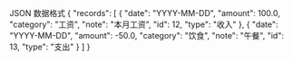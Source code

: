 JSON 数据格式
{
  "records": [
    {
      "date": "YYYY-MM-DD",
      "amount": 100.0,
      "category": "工资",
      "note": "本月工资",
      "id": 12,
      "type": "收入"
    },
    {
      "date": "YYYY-MM-DD",
      "amount": -50.0,
      "category": "饮食",
      "note": "午餐",
      "id": 13,
      "type": "支出"
    }
  ]
}

